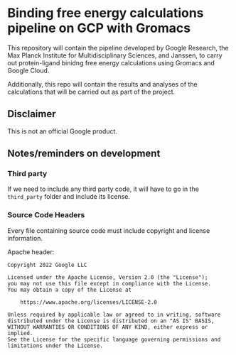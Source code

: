# Binding free energy calculations pipeline on GCP with Gromacs

This repository will contain the pipeline developed by Google Research, the Max Planck Institute for Multidisciplinary Sciences, and Janssen, to carry out protein-ligand binidng free energy calculations using Gromacs and Google Cloud.

Additionally, this repo will contain the results and analyses of the calculations that will be carried out as part of the project.

## Disclaimer

This is not an official Google product.

## Notes/reminders on development

### Third party
If we need to include any third party code, it will have to go in the ``third_party`` folder and include its license.

### Source Code Headers

Every file containing source code must include copyright and license
information.

Apache header:

    Copyright 2022 Google LLC

    Licensed under the Apache License, Version 2.0 (the "License");
    you may not use this file except in compliance with the License.
    You may obtain a copy of the License at

        https://www.apache.org/licenses/LICENSE-2.0

    Unless required by applicable law or agreed to in writing, software
    distributed under the License is distributed on an "AS IS" BASIS,
    WITHOUT WARRANTIES OR CONDITIONS OF ANY KIND, either express or implied.
    See the License for the specific language governing permissions and
    limitations under the License.

